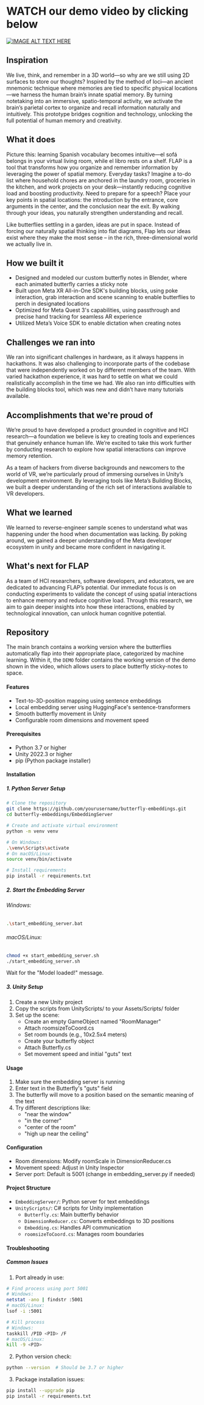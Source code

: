 # WATCH our demo video by clicking below
[![IMAGE ALT TEXT HERE](https://img.youtube.com/vi/hD5RSr51iJE/0.jpg)](https://www.youtube.com/watch?v=hD5RSr51iJE)

## Inspiration

We live, think, and remember in a 3D world—so why are we still using 2D surfaces to store our thoughts? Inspired by the method of loci—an ancient mnemonic technique where memories are tied to specific physical locations—we harness the human brain’s innate spatial memory. By turning notetaking into an immersive, spatio-temporal activity, we activate the brain’s parietal cortex to organize and recall information naturally and intuitively. This prototype bridges cognition and technology, unlocking the full potential of human memory and creativity.


## What it does

Picture this: learning Spanish vocabulary becomes intuitive—el sofá belongs in your virtual living room, while el libro rests on a shelf. FLAP is a tool that transforms how you organize and remember information by leveraging the power of spatial memory. Everyday tasks? Imagine a to-do list where household chores are anchored in the laundry room, groceries in the kitchen, and work projects on your desk—instantly reducing cognitive load and boosting productivity. Need to prepare for a speech? Place your key points in spatial locations: the introduction by the entrance, core arguments in the center, and the conclusion near the exit. By walking through your ideas, you naturally strengthen understanding and recall. 

Like butterflies settling in a garden, ideas are put in space. Instead of forcing our naturally spatial thinking into flat diagrams, Flap lets our ideas exist where they make the most sense – in the rich, three-dimensional world we actually live in.


## How we built it
* Designed and modeled our custom butterfly notes in Blender, where each animated butterfly carries a sticky note
* Built upon Meta XR All-in-One SDK's building blocks, using poke interaction, grab interaction and scene scanning to enable butterflies to perch in designated locations
* Optimized for Meta Quest 3's capabilities, using passthrough and precise hand tracking for seamless AR experience
* Utilized Meta’s Voice SDK to enable dictation when creating notes

## Challenges we ran into
We ran into significant challenges in hardware, as it always happens in hackathons. It was also challenging to incorporate parts of the codebase that were independently worked on by different members of the team. With varied hackathon experience, it was hard to settle on what we could realistically accomplish in the time we had. We also ran into difficulties with the building blocks tool, which was new and didn’t have many tutorials available. 

## Accomplishments that we're proud of
We’re proud to have developed a product grounded in cognitive and HCI research—a foundation we believe is key to creating tools and experiences that genuinely enhance human life. We’re excited to take this work further by conducting research to explore how spatial interactions can improve memory retention.

As a team of hackers from diverse backgrounds and newcomers to the world of VR, we’re particularly proud of immersing ourselves in Unity’s development environment. By leveraging tools like Meta’s Building Blocks, we built a deeper understanding of the rich set of interactions available to VR developers.


## What we learned
We learned to reverse-engineer sample scenes to understand what was happening under the hood when documentation was lacking. By poking around, we gained a deeper understanding of the Meta developer ecosystem in unity and became more confident in navigating it.

## What's next for FLAP
As a team of HCI researchers, software developers, and educators, we are dedicated to advancing FLAP’s potential. Our immediate focus is on conducting experiments to validate the concept of using spatial interactions to enhance memory and reduce cognitive load. Through this research, we aim to gain deeper insights into how these interactions, enabled by technological innovation, can unlock human cognitive potential.

## Repository
The main branch contains a working version where the butterflies automatically flap into their appropriate place, categorized by machine learning. Within it, the `DEMO` folder contains the working version of the demo shown in the video, which allows users to place butterfly sticky-notes to space. 

#### Features
- Text-to-3D-position mapping using sentence embeddings
- Local embedding server using HuggingFace's sentence-transformers
- Smooth butterfly movement in Unity
- Configurable room dimensions and movement speed

#### Prerequisites
- Python 3.7 or higher
- Unity 2022.3 or higher
- pip (Python package installer)

#### Installation

##### 1. Python Server Setup
```bash
# Clone the repository
git clone https://github.com/yourusername/butterfly-embeddings.git
cd butterfly-embeddings/EmbeddingServer

# Create and activate virtual environment
python -m venv venv

# On Windows:
.\venv\Scripts\activate
# On macOS/Linux:
source venv/bin/activate

# Install requirements
pip install -r requirements.txt
```

##### 2. Start the Embedding Server
###### Windows:
```bash
.\start_embedding_server.bat
```

###### macOS/Linux:
```bash
chmod +x start_embedding_server.sh
./start_embedding_server.sh
```

Wait for the "Model loaded!" message.

##### 3. Unity Setup
1. Create a new Unity project
2. Copy the scripts from UnityScripts/ to your Assets/Scripts/ folder
3. Set up the scene:
   - Create an empty GameObject named "RoomManager"
   - Attach roomsizeToCoord.cs
   - Set room bounds (e.g., 10x2.5x4 meters)
   - Create your butterfly object
   - Attach Butterfly.cs
   - Set movement speed and initial "guts" text

#### Usage
1. Make sure the embedding server is running
2. Enter text in the Butterfly's "guts" field
3. The butterfly will move to a position based on the semantic meaning of the text
4. Try different descriptions like:
   - "near the window"
   - "in the corner"
   - "center of the room"
   - "high up near the ceiling"

#### Configuration
- Room dimensions: Modify roomScale in DimensionReducer.cs
- Movement speed: Adjust in Unity Inspector
- Server port: Default is 5001 (change in embedding_server.py if needed)

#### Project Structure
- `EmbeddingServer/`: Python server for text embeddings
- `UnityScripts/`: C# scripts for Unity implementation
  - `Butterfly.cs`: Main butterfly behavior
  - `DimensionReducer.cs`: Converts embeddings to 3D positions
  - `Embedding.cs`: Handles API communication
  - `roomsizeToCoord.cs`: Manages room boundaries

#### Troubleshooting

##### Common Issues
1. Port already in use:
```bash
# Find process using port 5001
# Windows:
netstat -ano | findstr :5001
# macOS/Linux:
lsof -i :5001

# Kill process
# Windows:
taskkill /PID <PID> /F
# macOS/Linux:
kill -9 <PID>
```

2. Python version check:
```bash
python --version  # Should be 3.7 or higher
```

3. Package installation issues:
```bash
pip install --upgrade pip
pip install -r requirements.txt
```

